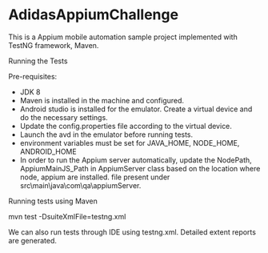 # AdidasAppiumChallenge

This is a Appium mobile automation sample project implemented with TestNG framework, Maven.

Running the Tests

Pre-requisites:
* JDK 8
* Maven is installed in the machine and configured.
* Android studio is installed for the emulator. Create a virtual device and do the necessary settings.
* Update the config.properties file according to the virtual device.
* Launch the avd in the emulator before running tests.
* environment variables must be set for JAVA_HOME, NODE_HOME, ANDROID_HOME
* In order to run the Appium server automatically, update the NodePath, AppiumMainJS_Path in AppiumServer class based on the location where node, appium are installed. file present under src\main\java\com\qa\appiumServer.

Running tests using Maven

mvn test -DsuiteXmlFile=testng.xml

We can also run tests through IDE using testng.xml. Detailed extent reports are generated.
  







